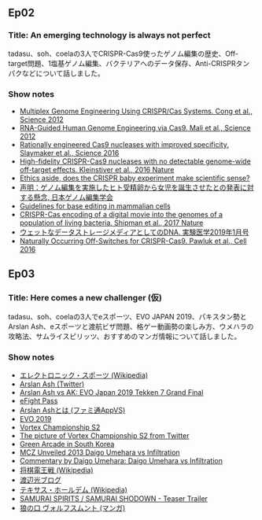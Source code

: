 ## Ep02
### Title: An emerging technology is always not perfect
tadasu、soh、coelaの3人でCRISPR-Cas9使ったゲノム編集の歴史、Off-target問題、1塩基ゲノム編集、バクテリアへのデータ保存、Anti-CRISPRタンパクなどについて話しました。

### Show notes
- [Multiplex Genome Engineering Using CRISPR/Cas Systems. Cong et al., Science 2012](http://science.sciencemag.org/content/339/6121/819.long)
- [RNA-Guided Human Genome Engineering via Cas9. Mali et al., Science 2012](http://science.sciencemag.org/content/339/6121/823.long)
- [Rationally engineered Cas9 nucleases with improved specificity. Slaymaker et al., Science 2016](http://science.sciencemag.org/content/351/6268/84.long)
- [High-fidelity CRISPR-Cas9 nucleases with no detectable genome-wide off-target effects. Kleinstiver et al., 2016 Nature](https://www.nature.com/articles/nature16526)
- [Ethics aside, does the CRISPR baby experiment make scientific sense?](https://www.sciencemag.org/news/2018/11/ethics-aside-does-crispr-baby-experiment-make-scientific-sense)
- [声明：ゲノム編集を実施したヒト受精卵から女児を誕生させたとの発表に対する懸念, 日本ゲノム編集学会](http://jsgedit.jp/news/info1/856.html)
- [Guidelines for base editing in mammalian cells](https://benchling.com/pub/liu-base-editor)
- [CRISPR-Cas encoding of a digital movie into the genomes of a population of living bacteria. Shipman et al., 2017 Nature](https://www.nature.com/articles/nature23017)
- [ウェットなデータストレージメディアとしてのDNA. 実験医学2019年1月号](https://www.yodosha.co.jp/jikkenigaku/book/9784758125154/index.html)
- [Naturally Occurring Off-Switches for CRISPR-Cas9. Pawluk et al., Cell 2016](https://www.cell.com/fulltext/S0092-8674(16)31589-6)

## Ep03
### Title: Here comes a new challenger (仮)
tadasu、soh、coelaの3人でeスポーツ、EVO JAPAN 2019、パキスタン勢とArslan Ash、eスポーツと渡航ビザ問題、格ゲー動画勢の楽しみ方、ウメハラの攻略法、サムライスピリッツ、おすすめのマンガ情報について話しました。
### Show notes
- [エレクトロニック・スポーツ (Wikipedia)](https://ja.wikipedia.org/wiki/%E3%82%A8%E3%83%AC%E3%82%AF%E3%83%88%E3%83%AD%E3%83%8B%E3%83%83%E3%82%AF%E3%83%BB%E3%82%B9%E3%83%9D%E3%83%BC%E3%83%84)
- [Arslan Ash (Twitter)](https://twitter.com/arslanash95)
- [Arslan Ash vs AK: EVO Japan 2019 Tekken 7 Grand Final](https://www.youtube.com/watch?v=Ll14eOaz9aw)
- [eFight Pass](https://www.efightpass.org/)
- [Arslan Ashとは (ファミ通AppVS)](https://appvs.famitsu.com/20190220_20616/)
- [EVO 2019](http://evo.shoryuken.com/)
- [Vortex Championship S2](https://challonge.com/vcs2)
- [The picture of Vortex Championship S2 from Twitter](https://twitter.com/PrinceNovaPTC/status/1099692215578869761)
- [Green Arcade in South Korea](https://jp.ign.com/arcade/30121/feature/green-arcade21)
- [MCZ Unveiled 2013 Daigo Umehara vs Infiltration](https://www.youtube.com/watch?v=VKxNHooO5Mk)
- [Commentary by Daigo Umehara: Daigo Umehara vs Infiltration](https://www.youtube.com/watch?v=1XV-BG-0njE&t=120s)
- [将棋電王戦 (Wikipedia)](https://ja.wikipedia.org/wiki/%E5%B0%86%E6%A3%8B%E9%9B%BB%E7%8E%8B%E6%88%A6)
- [渡辺光ブログ](https://blog.goo.ne.jp/kishi-akira)
- [テキサス・ホールデム (Wikipedia)](https://ja.wikipedia.org/wiki/%E3%83%86%E3%82%AD%E3%82%B5%E3%82%B9%E3%83%BB%E3%83%9B%E3%83%BC%E3%83%AB%E3%83%87%E3%83%A0)
- [SAMURAI SPIRITS / SAMURAI SHODOWN - Teaser Trailer](https://www.youtube.com/watch?v=HHxLYLwwQVY)
- [狼の口 ヴォルフスムント (マンガ)](https://www.amazon.co.jp/dp/B0097286GW)

